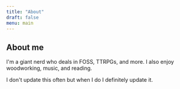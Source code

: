 ```yaml
---
title: "About"
draft: false
menu: main
---
```


## About me

I'm a giant nerd who deals in FOSS, TTRPGs, and more. I also enjoy woodworking, music, and reading.

I don't update this often but when I do I definitely update it.
